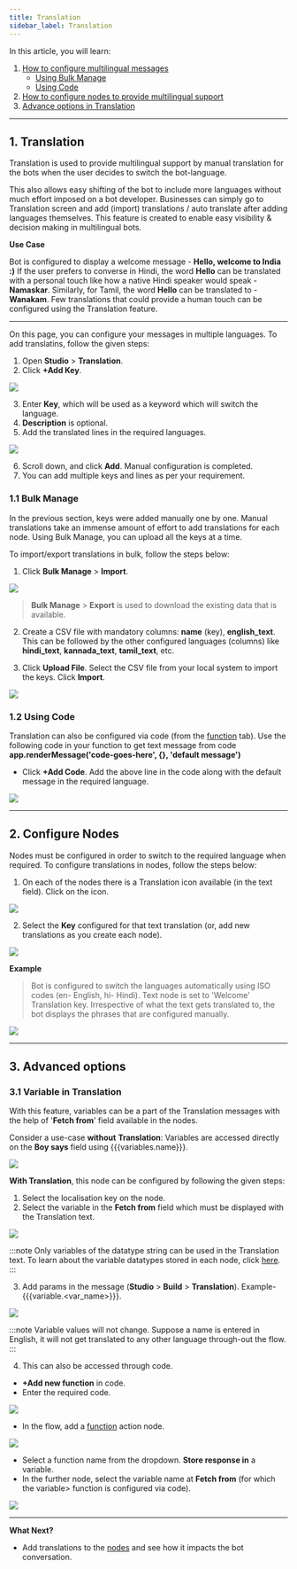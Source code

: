 ```yaml
---
title: Translation
sidebar_label: Translation
---
```



In this article, you will learn: 

1. [How to configure multilingual messages](#1)
    * [Using Bulk Manage](#11)
    * [Using Code](#12)
2. [How to configure nodes to provide multilingual support](#2)  
3. [Advance options in Translation](#3) 

---

## <a name="1"></a>  1. Translation 

Translation is used to provide multilingual support by manual translation for the bots when the user decides to switch the bot-language. 

This also allows easy shifting of the bot to include more languages without much effort imposed on a bot developer. Businesses can simply go to Translation screen and add (import) translations / auto translate after adding languages themselves. This feature is created to enable easy visibility & decision making in multilingual bots.

**Use Case**

Bot is configured to display a welcome message - **Hello, welcome to India :)**
If the user prefers to converse in Hindi, the word **Hello** can be translated with a personal touch like how a native Hindi speaker would speak - **Namaskar**.
Similarly, for Tamil, the word **Hello** can be translated to - **Wanakam**. 
Few translations that could provide a human touch can be configured using the Translation feature. 

---

On this page, you can configure your messages in multiple languages. 
To add translatins, follow the given steps: 

1. Open **Studio** > **Translation**. 
2. Click **+Add Key**.

![](https://i.imgur.com/haQzRRa.png)

3. Enter **Key**, which will be used as a keyword which will switch the language. 
4. **Description** is optional. 
5. Add the translated lines in the required languages.
 
![](https://i.imgur.com/04wtZLQ.jpg)

6. Scroll down, and click **Add**. Manual configuration is completed. 
7. You can add multiple keys and lines as per your requirement. 

### <a name="11"></a> 1.1 Bulk Manage 

In the previous section, keys were added manually one by one. Manual translations take an immense amount of effort to add translations for each node.
Using Bulk Manage, you can upload all the keys at a time.

To import/export translations in bulk, follow the steps below: 

1. Click **Bulk Manage** > **Import**.

![](https://i.imgur.com/6GhFAom.png)

> **Bulk Manage** > **Export** is used to download the existing data that is available.

2.  Create a CSV file with mandatory columns: **name** (key), **english_text**. This can be followed by the other configured languages (columns) like **hindi_text**, **kannada_text**, **tamil_text**, etc.

4. Click **Upload File**. Select the CSV file from your local system to import the keys. Click **Import**. 

![](https://i.imgur.com/BIj6OLQ.png)


### <a name="12"></a> 1.2 Using Code

Translation can also be configured via code (from the [function](https://docs.yellow.ai/docs/platform_concepts/studio/build/code) tab).
Use the following code in your function to get text message from code **app.renderMessage('code-goes-here', {}, 'default message')**

* Click **+Add Code**. Add the above line in the code along with the default message in the required language.

![](https://i.imgur.com/VCQyjt8.jpg)

---

## <a name="2"></a> 2. Configure Nodes

Nodes must be configured in order to switch to the required language when required. 
To configure translations in nodes, follow the steps below: 

1. On each of the nodes there is a Translation icon available (in the text field). Click on the icon. 

![](https://i.imgur.com/Bzlt66X.png)

2. Select the **Key** configured for that text translation (or, add new translations as you create each node). 

![](https://i.imgur.com/wmSwZYu.png)

**Example**

> Bot is configured to switch the languages automatically using ISO codes (en- English, hi- Hindi). 
> Text node is set to 'Welcome' Translation key. Irrespective of what the text gets translated to, the bot displays the phrases that are configured manually. 



![](https://i.imgur.com/anvjusp.jpg)

---

## <a name="3"></a> 3. Advanced options 

### 3.1 Variable in Translation 

With this feature, variables can be a part of the Translation messages with the help of '**Fetch from**' field available in the nodes. 

Consider a use-case **without** **Translation**: Variables are accessed directly on the **Boy says** field using {{{variables.name}}}.

![](https://i.imgur.com/yLteeOz.png)

**With Translation**, this node can be configured by following the given steps:

1. Select the localisation key on the node. 
2. Select the variable in the **Fetch from** field which must be displayed with the Translation text. 

![](https://i.imgur.com/IjmOSrM.png)


:::note
 Only variables of the datatype string can be used in the Translation text. To learn about the variable datatypes stored in each node, click [here](https://docs.yellow.ai/docs/platform_concepts/studio/build/bot-variables).
:::

3. Add params in the message (**Studio** > **Build** > **Translation**). 
Example- {{{variable.<var_name>}}}.

![](https://i.imgur.com/f0Y4mFa.png)



:::note
Variable values will not change. Suppose a name is entered in English, it will not get translated to any other language through-out the flow.
:::

4. This can also be accessed through code. 

- **+Add new function** in code. 
- Enter the required code. 

![](https://i.imgur.com/QoqUT9C.png)

- In the flow, add a [function](https://docs.yellow.ai/docs/platform_concepts/studio/build/nodes/action-nodes#function) action node. 

![](https://i.imgur.com/D6fiGHo.png)

- Select a function name from the dropdown. **Store response in** a variable. 
- In the further node, select the variable name at **Fetch from** (for which the variable> function is configured via code). 

![](https://i.imgur.com/LQUae5f.png)


----

**What Next?**

* Add translations to the [nodes](https://docs.yellow.ai/docs/platform_concepts/studio/build/nodes/nodes) and see how it impacts the bot conversation. 